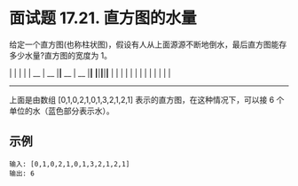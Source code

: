 # 面试题 17.21. 直方图的水量

给定一个直方图(也称柱状图)，假设有人从上面源源不断地倒水，最后直方图能存多少水量?直方图的宽度为 1。

|
|
|
|
|                      __
|          __         |__|__    __
|    __   |__|__    __|__|__|__|__|__
|   |  |  |  |  |  |  |  |  |  |  |  |
_________________________________________________________________

上面是由数组 [0,1,0,2,1,0,1,3,2,1,2,1] 表示的直方图，在这种情况下，可以接 6 个单位的水（蓝色部分表示水）。 


## 示例

```
输入: [0,1,0,2,1,0,1,3,2,1,2,1]
输出: 6
```
